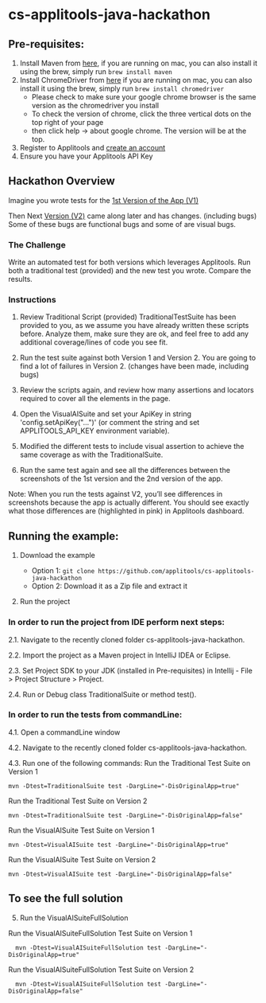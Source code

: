# cs-applitools-java-hackathon

## Pre-requisites:
1. Install Maven from [here](https://maven.apache.org/install.html), if you are running on mac, you can also install it using the brew,
simply run ```brew install maven```
2. Install ChromeDriver from [here](https://chromedriver.chromium.org/downloads) if you are running on mac, you can also install it using the brew,
   simply run ```brew install chromedriver```
   -  Please check to make sure your google chrome browser is the same version as the chromedriver you install
   -  To check the version of chrome, click the three vertical dots on the top right of your page
   -  then click help -> about google chrome.  The version will be at the top.
3. Register to Applitools and [create an account](https://auth.applitools.com/users/register)  
4. Ensure you have your Applitools API Key 


   
## Hackathon Overview
Imagine you wrote tests for the [1st Version of the App (V1)](https://demo.applitools.com/hackathon.html)

Then Next [Version (V2)](https://demo.applitools.com/hackathonV2.html) came along later and has changes. (including bugs) 
Some of these bugs are functional bugs and some of are visual bugs. 

### The Challenge
Write an automated test for both versions which leverages Applitools.
Run both a traditional test (provided) and the new test you wrote.
Compare the results.

### Instructions

1) Review Traditional Script (provided) 
TraditionalTestSuite has been provided to you, as we assume you have already written these scripts before.
Analyze them, make sure they are ok, and feel free to add any additional coverage/lines of code you see fit.

2) Run the test suite against both Version 1 and Version 2.
You are going to find a lot of failures in Version 2. (changes have been made, including bugs)

3) Review the scripts again, and review how many assertions and locators required to cover all the elements in the page.

4) Open the VisualAISuite and set your ApiKey in string 'config.setApiKey("...")' (or comment the string and set APPLITOOLS_API_KEY environment variable).

5) Modified the different tests to include visual assertion to achieve the same coverage as with the TraditionalSuite.

5) Run the same test again and see all the differences between the screenshots of the 1st version and the 2nd version of the app.

Note: When you run the tests against V2, you’ll see differences in screenshots because the app is actually different. 
You should see exactly what those differences are (highlighted in pink) in Applitools dashboard. 

## Running the example:
 1. Download the example
    * Option 1: `git clone https://github.com/applitools/cs-applitools-java-hackathon`
    * Option 2: Download it as a Zip file and extract it
    
2. Run the project
### In order to run the project from IDE perform next steps:

   2.1. Navigate to the recently cloned folder cs-applitools-java-hackathon.
   
   2.2.  Import the project as a Maven project in IntelliJ IDEA or Eclipse.
   
   2.3. Set Project SDK to your JDK (installed in Pre-requisites) in Intellij - File > Project Structure > Project.
   
   2.4. Run or Debug class TraditionalSuite or method test().
   
### In order to run the tests from commandLine:
   4.1. Open a commandLine window
   
   4.2. Navigate to the recently cloned folder cs-applitools-java-hackathon.
   
   4.3. Run one of the following commands:
   Run the Traditional Test Suite on Version 1
   
    mvn -Dtest=TraditionalSuite test -DargLine="-DisOriginalApp=true"

   Run the Traditional Test Suite on Version 2
       
    mvn -Dtest=TraditionalSuite test -DargLine="-DisOriginalApp=false"
    
   Run the VisualAISuite Test Suite on Version 1
       
    mvn -Dtest=VisualAISuite test -DargLine="-DisOriginalApp=true"
    
   Run the VisualAISuite Test Suite on Version 2
           
    mvn -Dtest=VisualAISuite test -DargLine="-DisOriginalApp=false"
   
## To see the full solution 
  5. Run the VisualAISuiteFullSolution
  
  Run the VisualAISuiteFullSolution Test Suite on Version 1
        
      mvn -Dtest=VisualAISuiteFullSolution test -DargLine="-DisOriginalApp=true"
      
  Run the VisualAISuiteFullSolution Test Suite on Version 2
             
      mvn -Dtest=VisualAISuiteFullSolution test -DargLine="-DisOriginalApp=false"
